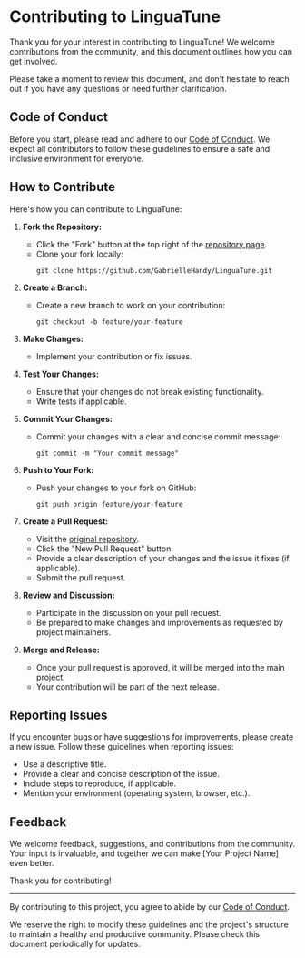 # Contributing to LinguaTune

Thank you for your interest in contributing to LinguaTune! We welcome contributions from the community, and this document outlines how you can get involved.

Please take a moment to review this document, and don't hesitate to reach out if you have any questions or need further clarification.

## Code of Conduct

Before you start, please read and adhere to our [Code of Conduct](CODE_OF_CONDUCT.md). We expect all contributors to follow these guidelines to ensure a safe and inclusive environment for everyone.

## How to Contribute

Here's how you can contribute to LinguaTune:

1. **Fork the Repository:**
   - Click the "Fork" button at the top right of the [repository page](https://github.com/GabrielleHandy/LinguaTune).
   - Clone your fork locally:
     ```
     git clone https://github.com/GabrielleHandy/LinguaTune.git
     ```

2. **Create a Branch:**
   - Create a new branch to work on your contribution:
     ```
     git checkout -b feature/your-feature
     ```

3. **Make Changes:**
   - Implement your contribution or fix issues.

4. **Test Your Changes:**
   - Ensure that your changes do not break existing functionality.
   - Write tests if applicable.

5. **Commit Your Changes:**
   - Commit your changes with a clear and concise commit message:
     ```
     git commit -m "Your commit message"
     ```

6. **Push to Your Fork:**
   - Push your changes to your fork on GitHub:
     ```
     git push origin feature/your-feature
     ```

7. **Create a Pull Request:**
   - Visit the [original repository](https://github.com/GabrielleHandy/LinguaTune).
   - Click the "New Pull Request" button.
   - Provide a clear description of your changes and the issue it fixes (if applicable).
   - Submit the pull request.

8. **Review and Discussion:**
   - Participate in the discussion on your pull request.
   - Be prepared to make changes and improvements as requested by project maintainers.

9. **Merge and Release:**
   - Once your pull request is approved, it will be merged into the main project.
   - Your contribution will be part of the next release.

## Reporting Issues

If you encounter bugs or have suggestions for improvements, please create a new issue. Follow these guidelines when reporting issues:
- Use a descriptive title.
- Provide a clear and concise description of the issue.
- Include steps to reproduce, if applicable.
- Mention your environment (operating system, browser, etc.).

## Feedback

We welcome feedback, suggestions, and contributions from the community. Your input is invaluable, and together we can make [Your Project Name] even better.

Thank you for contributing!

---

By contributing to this project, you agree to abide by our [Code of Conduct](CODE_OF_CONDUCT.md).

We reserve the right to modify these guidelines and the project's structure to maintain a healthy and productive community. Please check this document periodically for updates.

